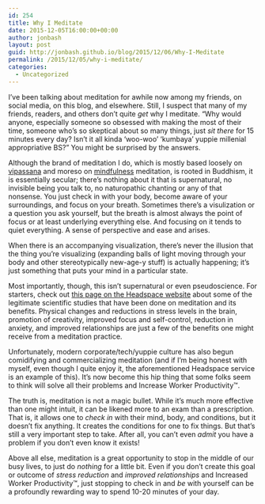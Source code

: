 ```yaml
---
id: 254
title: Why I Meditate
date: 2015-12-05T16:00:00+00:00
author: jonbash
layout: post
guid: http://jonbash.github.io/blog/2015/12/06/Why-I-Meditate
permalink: /2015/12/05/why-i-meditate/
categories:
  - Uncategorized
---
```

<p>I’ve been talking about meditation for awhile now among my friends, on social media, on this blog, and elsewhere. Still, I suspect that many of my friends, readers, and others don’t quite <em>get</em> why I meditate. “Why would anyone, especially someone so obsessed with making the most of their time, someone who’s so skeptical about so many things, just <em>sit there</em> for 15 minutes every day? Isn’t it all kinda ‘woo-woo’ ‘kumbaya’ yuppie millenial appropriative BS?” You might be surprised by the answers.</p>

<p>Although the brand of meditation I do, which is mostly based loosely on <a href="https://en.wikipedia.org/wiki/Vipassan%C4%81">vipassana</a> and moreso on <a href="https://en.wikipedia.org/wiki/Mindfulness">mindfulness</a> meditation, is rooted in Buddhism, it is essentially secular; there’s nothing about it that is supernatural, no invisible being you talk to, no naturopathic chanting or any of that nonsense. You just check in with your body, become aware of your surroundings, and focus on your breath. Sometimes there’s a visulization or a question you ask yourself, but the breath is almost always the point of focus or at least underlying everything else. And focusing on it tends to quiet everything. A sense of perspective and ease and arises.</p>

<p>When there is an accompanying visualization, there’s never the illusion that the thing you’re visualizing (expanding balls of light moving through your body and other stereotypically new-age-y stuff) is actually happening; it’s just something that puts your mind in a particular state.</p>

<p>Most importantly, though, this isn’t supernatural or even pseudoscience. For starters, check out <a href="https://www.headspace.com/science">this page on the Headspace website</a> about some of the legitimate scientific studies that have been done on meditation and its benefits. Physical changes and reductions in stress levels in the brain, promotion of creativity, improved focus and self-control, reduction in anxiety, and improved relationships are just a few of the benefits one might receive from a meditation practice.</p>

<p>Unfortunately, modern corporate/tech/yuppie culture has also begun comidifying and commercializing meditation (and if I’m being honest with myself, even though I quite enjoy it, the aforementioned Headspace service is an example of this). It’s now become this hip thing that some folks seem to think will solve all their problems and Increase Worker Productivity™.</p>

<p>The truth is, meditation is not a magic bullet. While it’s much more effective than one might intuit, it can be likened more to an exam than a prescription. That is, it allows one to <em>check in</em> with their mind, body, and conditions, but it doesn’t fix anything. It creates the conditions for one to fix things. But that’s still a very important step to take. After all, you can’t even <em>admit</em> you have a problem if you don’t even know it exists!</p>

<p>Above all else, meditation is a great opportunity to stop in the middle of our busy lives, to just do <em>nothing</em> for a little bit. Even if you don’t create this goal or outcome of <em>stress reduction</em> and <em>improved relationships</em> and Increased Worker Productivity™, just stopping to check in and <em>be</em> with yourself can be a profoundly rewarding way to spend 10-20 minutes of your day.</p>